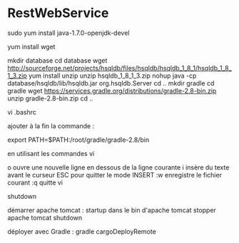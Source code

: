 # RestWebService


sudo yum install java-1.7.0-openjdk-devel

yum install wget

mkdir database
cd database
wget http://sourceforge.net/projects/hsqldb/files/hsqldb/hsqldb_1_8_1/hsqldb_1_8_1_3.zip
yum install unzip
unzip hsqldb_1_8_1_3.zip
nohup java -cp database/hsqldb/lib/hsqldb.jar org.hsqldb.Server
cd ..
mkdir gradle
cd gradle
wget https://services.gradle.org/distributions/gradle-2.8-bin.zip
unzip gradle-2.8-bin.zip
cd ..


vi .bashrc

ajouter à la fin la commande :

export PATH=$PATH:/root/gradle/gradle-2.8/bin

en utilisant les commandes vi

o 	ouvre une nouvelle ligne en dessous de la ligne courante
i 	insère du texte avant le curseur
ESC pour quitter le mode INSERT
:w 	enregistre le fichier courant
:q 	quitte vi

shutdown


démarrer apache tomcat : startup dans le bin d'apache tomcat
stopper apache tomcat shutdown

déployer avec Gradle : gradle cargoDeployRemote
